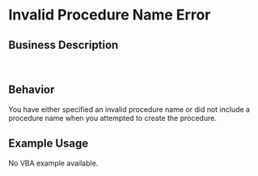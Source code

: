 # Invalid Procedure Name Error

## Business Description
 

## Behavior
You have either specified an invalid procedure name or did not include a procedure name when you attempted to create the procedure.

## Example Usage
No VBA example available.